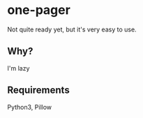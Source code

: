 # one-pager

Not quite ready yet, but it's very easy to use.

## Why?

I'm lazy

## Requirements

Python3, Pillow
